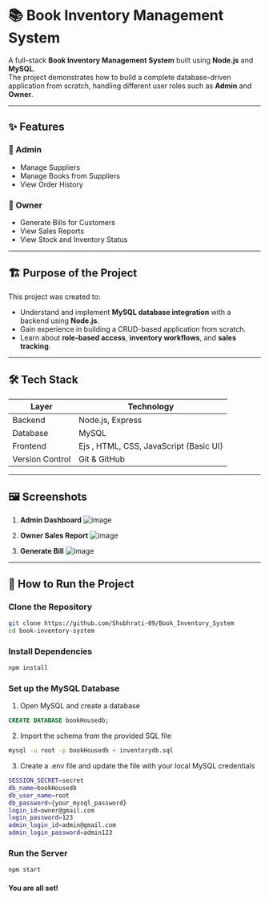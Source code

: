 # 📚 Book Inventory Management System

A full-stack **Book Inventory Management System** built using **Node.js** and **MySQL**.  
The project demonstrates how to build a complete database-driven application from scratch, handling different user roles such as **Admin** and **Owner**.

---

## ✨ Features

### 🔐 Admin
- Manage Suppliers
- Manage Books from Suppliers
- View Order History

### 🧾 Owner
- Generate Bills for Customers
- View Sales Reports
- View Stock and Inventory Status

---

## 🏗️ Purpose of the Project

This project was created to:
- Understand and implement **MySQL database integration** with a backend using **Node.js**.
- Gain experience in building a CRUD-based application from scratch.
- Learn about **role-based access**, **inventory workflows**, and **sales tracking**.

---

## 🛠️ Tech Stack

| Layer         | Technology      |
|---------------|-----------------|
| Backend       | Node.js, Express |
| Database      | MySQL           |
| Frontend      | Ejs , HTML, CSS, JavaScript (Basic UI) |
| Version Control | Git & GitHub |

---

## 🖼️ Screenshots


1. **Admin Dashboard**
  ![image](https://github.com/user-attachments/assets/5e1b47d2-7175-4320-9b87-902434b228da)



2. **Owner Sales Report**
   ![image](https://github.com/user-attachments/assets/f7739064-cce2-43f4-b1af-d90ea7b87a22)


3. **Generate Bill**
  ![image](https://github.com/user-attachments/assets/c16eb74a-2fba-4903-9e0f-6e876fd4bc0c)


---

## 🧪 How to Run the Project

###  Clone the Repository

```bash
git clone https://github.com/Shubhrati-09/Book_Inventory_System
cd book-inventory-system
```

###  Install Dependencies

```bash
npm install
```

### Set up the MySQL Database

  1. Open MySQL and create a database

```sql
CREATE DATABASE bookHousedb;
```

  2. Import the schema from the provided SQL file

```bash
mysql -u root -p bookHousedb < inventorydb.sql
```
  
  3. Create a .env file and update the file with your local MySQL credentials
```bash
SESSION_SECRET=secret
db_name=bookHousedb
db_user_name=root
db_password={your_mysql_password}
login_id=owner@gmail.com
login_password=123
admin_login_id=admin@gmail.com
admin_login_password=admin123
```
### Run the Server
```bash
npm start
```

#### You are all set!
